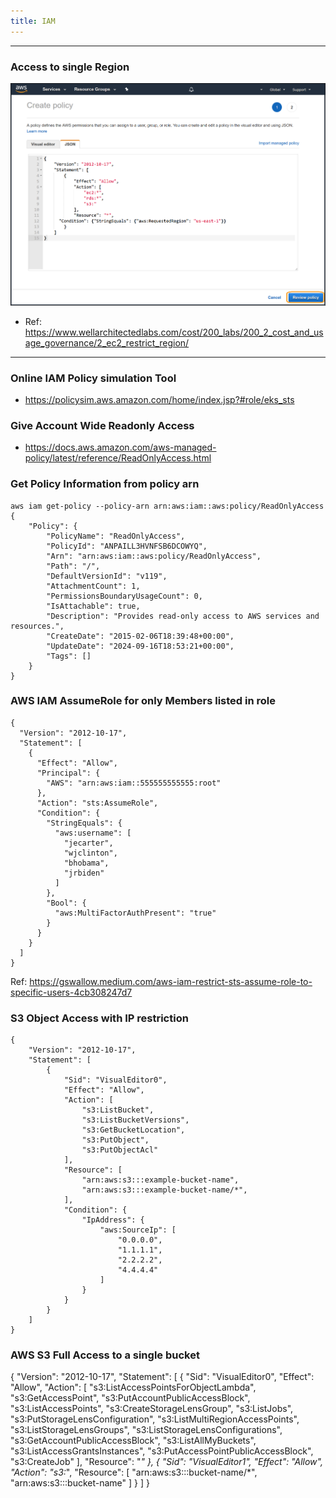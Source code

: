 ```yaml
---
title: IAM
---
```

----
### Access to single Region

![img.png](img.png)

- Ref: https://www.wellarchitectedlabs.com/cost/200_labs/200_2_cost_and_usage_governance/2_ec2_restrict_region/

----
### Online IAM Policy simulation Tool

- https://policysim.aws.amazon.com/home/index.jsp?#role/eks_sts


### Give Account Wide Readonly Access 

- https://docs.aws.amazon.com/aws-managed-policy/latest/reference/ReadOnlyAccess.html

### Get Policy Information from policy arn

```
aws iam get-policy --policy-arn arn:aws:iam::aws:policy/ReadOnlyAccess
{
    "Policy": {
        "PolicyName": "ReadOnlyAccess",
        "PolicyId": "ANPAILL3HVNFSB6DCOWYQ",
        "Arn": "arn:aws:iam::aws:policy/ReadOnlyAccess",
        "Path": "/",
        "DefaultVersionId": "v119",
        "AttachmentCount": 1,
        "PermissionsBoundaryUsageCount": 0,
        "IsAttachable": true,
        "Description": "Provides read-only access to AWS services and resources.",
        "CreateDate": "2015-02-06T18:39:48+00:00",
        "UpdateDate": "2024-09-16T18:53:21+00:00",
        "Tags": []
    }
}
```

### AWS IAM AssumeRole for only Members listed in role 

```
{
  "Version": "2012-10-17",
  "Statement": [
    {
      "Effect": "Allow",
      "Principal": {
        "AWS": "arn:aws:iam::555555555555:root"
      },
      "Action": "sts:AssumeRole",
      "Condition": {
        "StringEquals": {
          "aws:username": [
            "jecarter",
            "wjclinton",
            "bhobama",
            "jrbiden"
          ]
        },
        "Bool": {
          "aws:MultiFactorAuthPresent": "true"
        }
      }
    }
  ]
}
```

Ref: https://gswallow.medium.com/aws-iam-restrict-sts-assume-role-to-specific-users-4cb308247d7

### S3 Object Access with IP restriction

```
{
    "Version": "2012-10-17",
    "Statement": [
        {
            "Sid": "VisualEditor0",
            "Effect": "Allow",
            "Action": [
                "s3:ListBucket",
                "s3:ListBucketVersions",
                "s3:GetBucketLocation",
                "s3:PutObject",
                "s3:PutObjectAcl"
            ],
            "Resource": [
                "arn:aws:s3:::example-bucket-name",
                "arn:aws:s3:::example-bucket-name/*",
            ],
            "Condition": {
                "IpAddress": {
                    "aws:SourceIp": [
                        "0.0.0.0",
                        "1.1.1.1",
                        "2.2.2.2",
                        "4.4.4.4"
                    ]
                }
            }
        }
    ]
}
```

### AWS S3 Full Access to a single bucket

{
    "Version": "2012-10-17",
    "Statement": [
        {
            "Sid": "VisualEditor0",
            "Effect": "Allow",
            "Action": [
                "s3:ListAccessPointsForObjectLambda",
                "s3:GetAccessPoint",
                "s3:PutAccountPublicAccessBlock",
                "s3:ListAccessPoints",
                "s3:CreateStorageLensGroup",
                "s3:ListJobs",
                "s3:PutStorageLensConfiguration",
                "s3:ListMultiRegionAccessPoints",
                "s3:ListStorageLensGroups",
                "s3:ListStorageLensConfigurations",
                "s3:GetAccountPublicAccessBlock",
                "s3:ListAllMyBuckets",
                "s3:ListAccessGrantsInstances",
                "s3:PutAccessPointPublicAccessBlock",
                "s3:CreateJob"
            ],
            "Resource": "*"
        },
        {
            "Sid": "VisualEditor1",
            "Effect": "Allow",
            "Action": "s3:*",
            "Resource": [
                "arn:aws:s3:::bucket-name/*",
                "arn:aws:s3:::bucket-name"
            ]
        }
    ]
}
